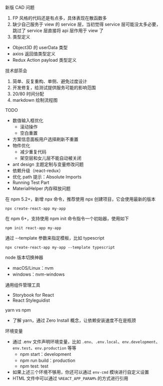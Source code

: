 新版 CAD 问题
1. FP 风格的代码还是有点多，具体表现在散函数多
2. 缺少自己服务于 view 的 service 层，当初觉得 service 层可能没太多必要，跳过了 service 层直接将 api 层作用于 view 了
3. 类型定义
  * Object3D 的 userData 类型
  * axios 返回值类型定义
  * Redux Action payload 类型定义

技术部茶会
1. 简单、反复重构、单侧、避免过度设计
2. 开发修复，给测试提供服务可能的影响范围
3. 20/80 时间分配
4. markdown 绘制流程图

TODO
* 数值输入框优化
  * 滚动操作
  * 空白重置
* 方案信息面板用户选择刷新不重置
* 物件优化
  * 减少重复代码
  * 架空层和女儿层不能自动被关闭
* ant design 主题定制与变量修改问题
* 依赖升级（react-redux）
* 优化 path 提示：Absolute Imports
* Running Test Part
* MaterialHelper 内存释放问题

在 npm 5.2+，新增 npx 命令，推荐使用 npx 创建项目，它会使用最新的版本
```shell
npx create-react-app my-app
```

在 npm 6+，支持使用 npm init 命令指令一个初始器，使用如下
```shell
npm init react-app my-app
```

通过 --template 参数来指定模板，比如 typescript
```shell
npx create-react-app my-app --template typescript
```

node 版本切换神器
* macOS/Linux：nvm
* windows：nvm-windows

通用组件管理工具
* Storybook for React
* React Styleguidist

yarn vs npm
* 了解 yarn，通过 Zero Install 概念，让依赖安装速度不在是瓶颈

环境变量
* 通过 .env 文件声明环境变量，比如 `.env`、`.env.local`、`env.development`、`env.test`、`env.production` 等等
  * npm start：development
  * npm run build：production
  * npm test: test
* 如果上述三个环境不够用，你还可以通过 `env-cmd` 模块进行自定义设置
* HTML 文件中可以通过 `%REACT_APP_PARAM%` 的方式进行引用